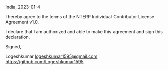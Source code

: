 India, 2023-01-4

I hereby agree to the terms of the NTERP Individual Contributor License
Agreement v1.0.

I declare that I am authorized and able to make this agreement and sign this
declaration.

Signed,

Logeshkumar logeshkumar1595@gmail.com https://github.com/Logeshkumar1595